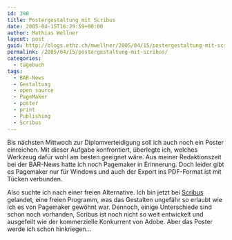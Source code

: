 ```yaml
---
id: 390
title: Postergestaltung mit Scribus
date: 2005-04-15T16:29:59+00:00
author: Mathias Wellner
layout: post
guid: http://blogs.ethz.ch/mwellner/2005/04/15/postergestaltung-mit-scribus/
permalink: /2005/04/15/postergestaltung-mit-scribus/
categories:
  - tagebuch
tags:
  - BAR-News
  - Gestaltung
  - open source
  - PageMaker
  - poster
  - print
  - Publishing
  - Scribus
---
```

Bis nächsten Mittwoch zur Diplomverteidigung soll ich auch noch ein Poster einreichen. Mit dieser Aufgabe konfrontiert, überlegte ich, welches Werkzeug dafür wohl am besten geeignet wäre. Aus meiner Redaktionszeit bei der BAR-News hatte ich noch Pagemaker in Erinnerung. Doch leider gibt es Pagemaker nur für Windows und auch der Export ins PDF-Format ist mit Tücken verbunden.

Also suchte ich nach einer freien Alternative. Ich bin jetzt bei [Scribus](https://www.scribus.net) gelandet, eine freien Programm, was das Gestalten ungefähr so erlaubt wie ich es von Pagemaker gewöhnt war. Dennoch, einige Unterschiede sind schon noch vorhanden, Scribus ist noch nicht so weit entwickelt und ausgefeilt wie der kommerzielle Konkurrent von Adobe. Aber das Poster werde ich schon hinkriegen&#8230;